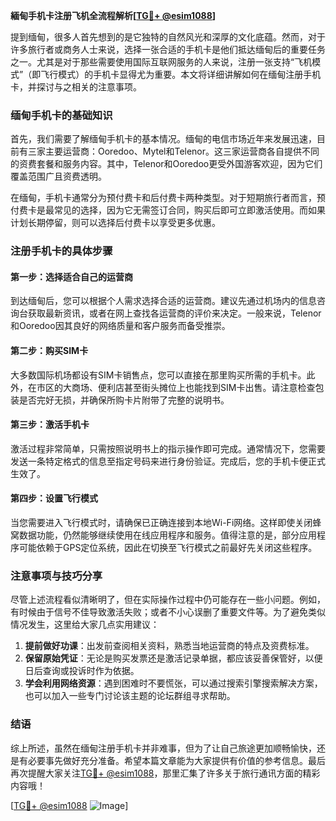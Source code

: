 **緬甸手机卡注册飞机全流程解析[[TG💪+ @esim1088](https://t.me/s/esim1088)]**

提到缅甸，很多人首先想到的是它独特的自然风光和深厚的文化底蕴。然而，对于许多旅行者或商务人士来说，选择一张合适的手机卡是他们抵达缅甸后的重要任务之一。尤其是对于那些需要使用国际互联网服务的人来说，注册一张支持“飞机模式”（即飞行模式）的手机卡显得尤为重要。本文将详细讲解如何在缅甸注册手机卡，并探讨与之相关的注意事项。

### 缅甸手机卡的基础知识

首先，我们需要了解缅甸手机卡的基本情况。缅甸的电信市场近年来发展迅速，目前有三家主要运营商：Ooredoo、Mytel和Telenor。这三家运营商各自提供不同的资费套餐和服务内容。其中，Telenor和Ooredoo更受外国游客欢迎，因为它们覆盖范围广且资费透明。

在缅甸，手机卡通常分为预付费卡和后付费卡两种类型。对于短期旅行者而言，预付费卡是最常见的选择，因为它无需签订合同，购买后即可立即激活使用。而如果计划长期停留，则可以选择后付费卡以享受更多优惠。

### 注册手机卡的具体步骤

#### 第一步：选择适合自己的运营商
到达缅甸后，您可以根据个人需求选择合适的运营商。建议先通过机场内的信息咨询台获取最新资讯，或者在网上查找各运营商的评价来决定。一般来说，Telenor和Ooredoo因其良好的网络质量和客户服务而备受推崇。

#### 第二步：购买SIM卡
大多数国际机场都设有SIM卡销售点，您可以直接在那里购买所需的手机卡。此外，在市区的大商场、便利店甚至街头摊位上也能找到SIM卡出售。请注意检查包装是否完好无损，并确保所购卡片附带了完整的说明书。

#### 第三步：激活手机卡
激活过程非常简单，只需按照说明书上的指示操作即可完成。通常情况下，您需要发送一条特定格式的信息至指定号码来进行身份验证。完成后，您的手机卡便正式生效了。

#### 第四步：设置飞行模式
当您需要进入飞行模式时，请确保已正确连接到本地Wi-Fi网络。这样即使关闭蜂窝数据功能，仍然能够继续使用在线应用程序和服务。值得注意的是，部分应用程序可能依赖于GPS定位系统，因此在切换至飞行模式之前最好先关闭这些程序。

### 注意事项与技巧分享

尽管上述流程看似清晰明了，但在实际操作过程中仍可能存在一些小问题。例如，有时候由于信号不佳导致激活失败；或者不小心误删了重要文件等。为了避免类似情况发生，这里给大家几点实用建议：

1. **提前做好功课**：出发前查阅相关资料，熟悉当地运营商的特点及资费标准。
2. **保留原始凭证**：无论是购买发票还是激活记录单据，都应该妥善保管好，以便日后查询或投诉时作为依据。
3. **学会利用网络资源**：遇到困难时不要慌张，可以通过搜索引擎搜索解决方案，也可以加入一些专门讨论该主题的论坛群组寻求帮助。

### 结语

综上所述，虽然在缅甸注册手机卡并非难事，但为了让自己旅途更加顺畅愉快，还是有必要事先做好充分准备。希望本篇文章能为大家提供有价值的参考信息。最后再次提醒大家关注[TG💪+ @esim1088](https://t.me/s/esim1088)，那里汇集了许多关于旅行通讯方面的精彩内容哦！

[[TG💪+ @esim1088](https://t.me/s/esim1088) ![Image](https://i.postimg.cc/4NQfJmqS/Snipaste-2025-05-13-00-14-12.png)]